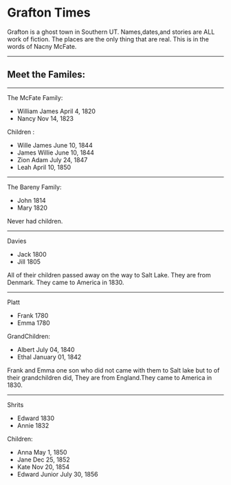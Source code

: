 # Grafton Times
Grafton is a ghost town in Southern UT. Names,dates,and stories are ALL work of fiction. The places are the only thing that are real. This is in the words of Nacny McFate.
 
---
## Meet the Familes:
---
The McFate Family:
- William James April 4, 1820
- Nancy Nov 14, 1823

Children :
- Wille James June 10, 1844
- James Willie June 10, 1844
- Zion Adam July 24, 1847
- Leah April 10, 1850

---
The Bareny Family:
- John 1814
- Mary 1820

Never had children. 

---
Davies
- Jack 1800
- Jill 1805

All of their children passed away on the way to Salt Lake. They are from Denmark. They came to America in 1830.

---
Platt
- Frank 1780
- Emma 1780

GrandChildren:
- Albert July 04, 1840
- Ethal January 01, 1842

Frank and Emma one son who did not came with them to Salt lake but to of their grandchildren did, They are from England.They came to America in 1830.

---
Shrits
- Edward  1830
- Annie 1832

Children: 
- Anna May 1, 1850
- Jane Dec 25, 1852
- Kate  Nov 20, 1854
- Edward Junior July 30, 1856 








